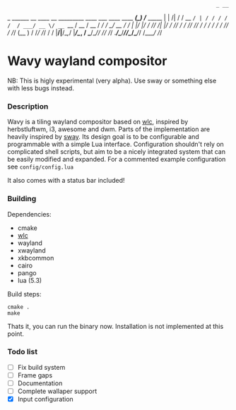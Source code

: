                                                                       _ __
 _      ______ __   ____  __   _________  ____ ___  ____  ____  _____(_) /_____  _____
| | /| / / __ `/ | / / / / /  / ___/ __ \/ __ `__ \/ __ \/ __ \/ ___/ / __/ __ \/ ___/
| |/ |/ / /_/ /| |/ / /_/ /  / /__/ /_/ / / / / / / /_/ / /_/ (__  ) / /_/ /_/ / /
|__/|__/\__,_/ |___/\__, /   \___/\____/_/ /_/ /_/ .___/\____/____/_/\__/\____/_/
                   /____/                       /_/

# Wavy wayland compositor

NB: This is higly experimental (very alpha). Use sway or something else with
less bugs instead.

### Description
Wavy is a tiling wayland compositor based on [wlc](https://github.com/Cloudef/wlc),
inspired by herbstluftwm, i3, awesome and dwm. Parts of the implementation are heavily
inspired by [sway](https://github.com/SirCmpwn/sway).
Its design goal is to be configurable and programmable with a simple Lua interface.
Configuration shouldn't rely on complicated shell scripts, but aim to be a nicely integrated
system that can be easily modified and expanded.
For a commented example configuration see `config/config.lua`

It also comes with a status bar included!

### Building

Dependencies:

- cmake
- [wlc](https://github.com/Cloudef/wlc)
- wayland
- xwayland
- xkbcommon
- cairo
- pango
- lua (5.3)

Build steps:

    cmake .
    make

Thats it, you can run the binary now. Installation is not implemented at this
point.

### Todo list
- [ ] Fix build system
- [ ] Frame gaps
- [ ] Documentation
- [ ] Complete wallaper support
- [x] Input configuration
